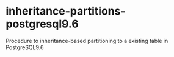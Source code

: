 # inheritance-partitions-postgresql9.6
Procedure to inheritance-based partitioning to a existing table in PostgreSQL9.6
